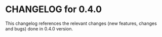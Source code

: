 # CHANGELOG for 0.4.0

This changelog references the relevant changes (new features, changes and bugs) done in 0.4.0 version.


